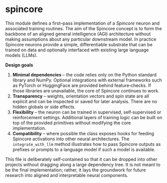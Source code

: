 # spincore
This module defines a first–pass implementation of a *Spincore* neuron and
associated training routines.  The aim of the Spincore concept is to form
the backbone of an aligned general intelligence (AGI) architecture without
making assumptions about any particular downstream model.  In practice
Spincore neurons provide a simple, differentiable substrate that can be
trained on data and optionally interfaced with existing large language
models (LLMs).

**Design goals**

1. **Minimal dependencies** – the code relies only on the Python standard
   library and NumPy.  Optional integrations with external frameworks such
   as PyTorch or HuggingFace are provided behind feature‐checks.  If those
   libraries are unavailable, the core of Spincore continues to work.
2. **Transparency** – weights, orientation vectors and spin state are all
   explicit and can be inspected or saved for later analysis.  There are
   no hidden globals or side effects.
3. **Flexibility** – the neuron can be trained in supervised, self‑supervised
   or reinforcement settings.  Additional layers of training logic can be
   built on top of the provided primitives without modifying the core
   implementation.
4. **Compatibility** – where possible the class exposes hooks for feeding
   Spincore activations into other neural architectures.  The
   ``integrate_with_llm`` method illustrates how to pass Spincore outputs
   as prefixes or prompts to a language model if such a model is
   available.

This file is deliberately self‑contained so that it can be dropped into
other projects without dragging along a large dependency tree.  It is not
meant to be the final implementation; rather, it lays the groundwork for
future research into aligned and interpretable neural components.
